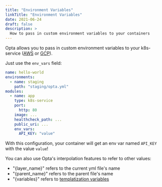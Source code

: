 ```yaml
---
title: "Environment Variables"
linkTitle: "Environment Variables"
date: 2021-06-24
draft: false
description: >
  How to pass in custom environment variables to your containers
---
```


Opta allows you to pass in custom environment variables to your k8s-service
([AWS](/modules-reference/service-modules/aws/#k8s-service) or [GCP](/modules-reference/service-modules/gcp/#k8s-service)).

Just use the `env_vars` field:
```yaml
name: hello-world
environments:
  - name: staging
    path: "staging/opta.yml"
modules:
  - name: app
    type: k8s-service
    port:
      http: 80
    image: ...
    healthcheck_path: ...
    public_uri: ...
    env_vars:
      API_KEY: "value"
```

With this configuration, your container will get an env var named `API_KEY` with
the value `value`!

You can also use Opta's interpolation features to refer to other values:
- "{layer_name}" refers to the current yml file's name
- "{parent_name}" refers to the parent file's name
- "{variables}" refers to [templatization variables](/miscellaneous/templatization)
